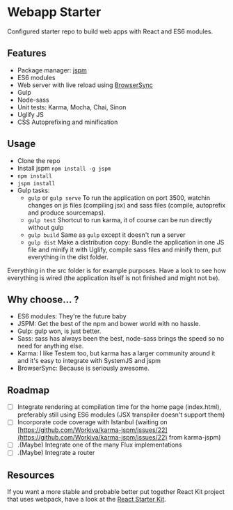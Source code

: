 Webapp Starter
==============

Configured starter repo to build web apps with React and ES6 modules.

## Features

- Package manager: [jspm](http://jspm.io)
- ES6 modules
- Web server with live reload using [BrowserSync](http://browsersync.io)
- Gulp
- Node-sass
- Unit tests: Karma, Mocha, Chai, Sinon
- Uglify JS
- CSS Autoprefixing and minification

## Usage

- Clone the repo
- Install jspm `npm install -g jspm`
- `npm install`
- `jspm install`
- Gulp tasks:
    - `gulp` or `gulp serve` To run the application on port 3500, watchin changes on js files (compiling jsx) and sass files (compile, autoprefix and produce sourcemaps).
    - `gulp test` Shortcut to run karma, it of course can be run directly without gulp
    - `gulp build` Same as `gulp` except it doesn't run a server
    - `gulp dist` Make a distribution copy: Bundle the application in one JS file and minify it with Uglify, compile sass files and minify them, put everything in the dist folder.

Everything in the src folder is for example purposes. Have a look to see how everything is wired (the application itself is not finished and might not be).

## Why choose… ?

- ES6 modules: They're the future baby
- JSPM: Get the best of the npm and bower world with no hassle.
- Gulp: gulp won, is just better.
- Sass: sass has always been the best, node-sass brings the speed so no need for anything else.
- Karma: I like Testem too, but karma has a larger community around it and it's easy to integrate with SystemJS and jspm
- BrowserSync: Because is seriously awesome.

## Roadmap

- [ ] Integrate rendering at compilation time for the home page (index.html), preferably still using ES6 modules (JSX transpiler doesn't support them)
- [ ] Incorporate code coverage with Istanbul (waiting on [https://github.com/Workiva/karma-jspm/issues/22](https://github.com/Workiva/karma-jspm/issues/22) from karma-jspm)
- [ ] .(Maybe) Integrate one of the many Flux implementations
- [ ] .(Maybe) Integrate a router

## Resources

If you want a more stable and probable better put together React Kit project that uses webpack, have a look at the [React Starter Kit](https://github.com/kriasoft/react-starter-kit).
